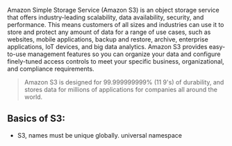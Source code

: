 Amazon Simple Storage Service (Amazon S3) is an object storage service that offers industry-leading scalability, data availability, security, and performance. This means customers of all sizes and industries can use it to store and protect any amount of data for a range of use cases, such as websites, mobile applications, backup and restore, archive, enterprise applications, IoT devices, and big data analytics. Amazon S3 provides easy-to-use management features so you can organize your data and configure finely-tuned access controls to meet your specific business, organizational, and compliance requirements. 


>Amazon S3 is designed for 99.999999999% (11 9's) of durability, and stores data for millions of applications for companies all around the world.


## Basics of S3:
* S3, names must be unique globally. universal namespace
